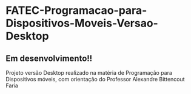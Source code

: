 # FATEC-Programacao-para-Dispositivos-Moveis-Versao-Desktop
## Em desenvolvimento!!
Projeto versão Desktop realizado na matéria de Programação para Dispositivos móveis, com orientação do Professor Alexandre Bittencout Faria
